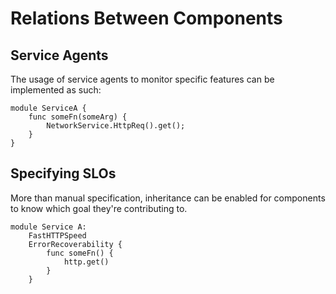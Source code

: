 # Relations Between Components

## Service Agents

The usage of service agents to monitor specific features can be implemented as such:

```ru
module ServiceA {
    func someFn(someArg) {
        NetworkService.HttpReq().get();
    }
}
```

## Specifying SLOs

More than manual specification, inheritance can be enabled for components to know which goal they're contributing to.

```
module Service A:
    FastHTTPSpeed
    ErrorRecoverability {
        func someFn() {
            http.get()
        }
    }
```